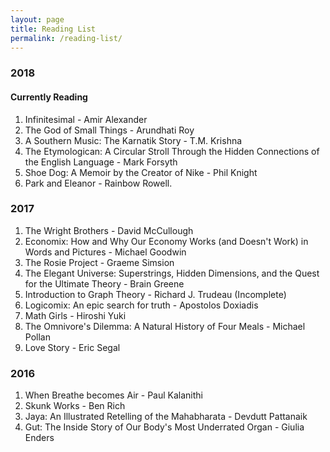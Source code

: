 ```yaml
---
layout: page
title: Reading List
permalink: /reading-list/
---
```


### 2018

#### Currently Reading

1. Infinitesimal - Amir Alexander
2. The God of Small Things - Arundhati Roy
3. A Southern Music: The Karnatik Story - T.M. Krishna
4. The Etymologican: A Circular Stroll Through the Hidden Connections of the English Language - Mark Forsyth
5. Shoe Dog: A Memoir by the Creator of Nike - Phil Knight
6. Park and Eleanor - Rainbow Rowell. 

### 2017

1. The Wright Brothers - David McCullough
2. Economix: How and Why Our Economy Works (and Doesn't Work) in Words and Pictures - Michael Goodwin
3. The Rosie Project - Graeme Simsion
4. The Elegant Universe: Superstrings, Hidden Dimensions, and the Quest for the Ultimate Theory - Brain Greene
5. Introduction to Graph Theory - Richard J. Trudeau (Incomplete)
6. Logicomix: An epic search for truth - Apostolos Doxiadis
7. Math Girls - Hiroshi Yuki
8. The Omnivore's Dilemma: A Natural History of Four Meals - Michael Pollan
9. Love Story - Eric Segal

### 2016

1. When Breathe becomes Air - Paul Kalanithi
2. Skunk Works - Ben Rich
3. Jaya: An Illustrated Retelling of the Mahabharata - Devdutt Pattanaik
4. Gut: The Inside Story of Our Body's Most Underrated Organ - Giulia Enders
